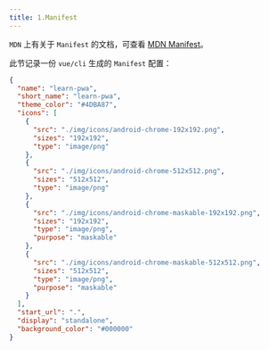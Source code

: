 ```yaml
---
title: 1.Manifest
---
```


`MDN` 上有关于 `Manifest` 的文档，可查看 [MDN Manifest](https://developer.mozilla.org/zh-CN/docs/Web/Manifest)。

此节记录一份 `vue/cli` 生成的 `Manifest` 配置：

```json
{
  "name": "learn-pwa",
  "short_name": "learn-pwa",
  "theme_color": "#4DBA87",
  "icons": [
    {
      "src": "./img/icons/android-chrome-192x192.png",
      "sizes": "192x192",
      "type": "image/png"
    },
    {
      "src": "./img/icons/android-chrome-512x512.png",
      "sizes": "512x512",
      "type": "image/png"
    },
    {
      "src": "./img/icons/android-chrome-maskable-192x192.png",
      "sizes": "192x192",
      "type": "image/png",
      "purpose": "maskable"
    },
    {
      "src": "./img/icons/android-chrome-maskable-512x512.png",
      "sizes": "512x512",
      "type": "image/png",
      "purpose": "maskable"
    }
  ],
  "start_url": ".",
  "display": "standalone",
  "background_color": "#000000"
}
```
